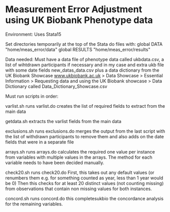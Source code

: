 # Measurement Error Adjustment using UK Biobank Phenotype data

Environment:
Uses Stata15

Set directories temporarily at the top of  the Stata do files with:
global DATA "home/meas_error/data"
global RESULTS "home/meas_error/results"

Data needed:
Must have a data file of phenotype data called ukbdata.csv, a list of wihtdrawn participants if necessary and in my case and extra ukb file with some date fields new_datas_data.csv plus a data dictionary from the UK Biobank Showcase
www.ukbiobank.ac.uk > Data Showcase > Essential Information > 
Requesting data and using the UK Biobank showcase > Data Dictionary
called Data_Dictionary_Showcase.csv

Must run scripts in order:

varlist.sh runs varlist.do 
   creates the list of required fields to extract from the main data

getdata.sh 
   extracts the varlist fields from the main data

exclusions.sh runs exclusions.do
   merges the output from the last script with the list of withdrawn participants to remove them and also adds on the date fields that were in a separate file
   
arrays.sh runs arrays.do
   calculates the required one value per instance from variables with multiple values in the arrays.
   The method for each variable needs to have been decided manually.

check20.sh runs check20.do
   First, this takes out any default values (or renumbers them e.g. for something counted as year,
   less than 1 year would be 0)
   Then this checks for at least 20 distinct values (not counting missing) from observations that contain 
   non missing values for both instances.

concord.sh runs concord.do
  this completesukbio the concordance analysis for the remaining variables.
